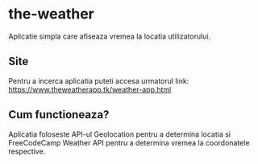 # the-weather

Aplicatie simpla care afiseaza vremea la locatia utilizatorului.

## Site

Pentru a incerca aplicatia puteti accesa urmatorul link:
https://www.theweatherapp.tk/weather-app.html

## Cum functioneaza?

Aplicatia foloseste API-ul Geolocation pentru a determina locatia si FreeCodeCamp Weather API pentru a determina vremea la coordonatele respective. 





